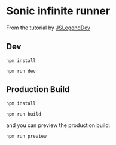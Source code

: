 # Sonic infinite runner

From the tutorial by [JSLegendDev](https://jslegenddev.substack.com)

## Dev

```
npm install
```

```
npm run dev
```

## Production Build

```
npm install
```

```
npm run build
```

and you can preview the production build:

```
npm run preview
```
